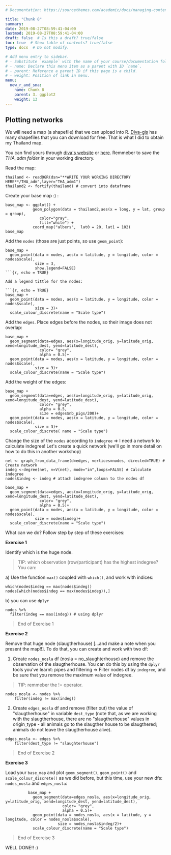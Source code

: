 ```yaml
---
# Documentation: https://sourcethemes.com/academic/docs/managing-content/

title: "Chunk 8"
summary:
date: 2019-08-27T08:59:41-04:00
lastmod: 2019-08-27T08:59:41-04:00
draft: false  # Is this a draft? true/false
toc: true  # Show table of contents? true/false
type: docs  # Do not modify.

# Add menu entry to sidebar.
# - Substitute `example` with the name of your course/documentation folder.
# - name: Declare this menu item as a parent with ID `name`.
# - parent: Reference a parent ID if this page is a child.
# - weight: Position of link in menu.
menu:
  new_r_and_sna:
    name: Chunk 8
    parent: 3. ggplot2
    weight: 13
---
```


## **Plotting networks**

We will need a map (a shapefile) that we can upload into R. [Diva-gis](https://www.diva-gis.org/) has many shapefiles that you can download for free. That is what I did to obtain my Thailand map. 

You can find yours through [diva's website](https://www.diva-gis.org/gdata) or [here](https://github.com/EKuki/website/tree/master/content/courses/new_r_and_sna/THA_adm). Remmeber to save the *THA_adm folder* in your working directory.

Read the map:

```{r, echo = TRUE}
thailand <- readOGR(dsn="**WRITE YOUR WORKING DIRECTORY HERE**/THA_adm",layer="THA_adm1")
thailand2 <- fortify(thailand) # convert into dataframe
```

Create your base map :) :
```{r, echo = TRUE}
base_map <- ggplot() + 
            geom_polygon(data = thailand2,aes(x = long, y = lat, group = group),
               color="gray",
               fill="white") +
            coord_map("albers",  lat0 = 20, lat1 = 102)
base_map
```

Add the `nodes` (those are just points, so use `geom_point`):

```{r, echo = TRUE}
base_map + 
  geom_point(data = nodes, aes(x = latitude, y = longitude, color = nodes$scale), 
             size = 3, 
             show.legend=FALSE)
```{r, echo = TRUE}

Add a legend tittle for the nodes:

```{r, echo = TRUE}
base_map + 
  geom_point(data = nodes, aes(x = latitude, y = longitude, color = nodes$scale), 
             size = 3)+
  scale_colour_discrete(name = "Scale type")
```

Add the `edges`. Place edges before the nodes, so their image does not overlap:

```{r, echo = TRUE}
base_map + 
  geom_segment(data=edges, aes(x=longitude_orig, y=latitude_orig, xend=longitude_dest, yend=latitude_dest), 
               color= "grey",
               alpha = 0.5)+
  geom_point(data = nodes, aes(x = latitude, y = longitude, color = nodes$scale), 
             size = 3)+
  scale_colour_discrete(name = "Scale type")
```

Add the weight of the edges:

```{r, echo = TRUE}
base_map + 
  geom_segment(data=edges, aes(x=longitude_orig, y=latitude_orig, xend=longitude_dest, yend=latitude_dest), 
               color= "grey",
               alpha = 0.5,
               size = edges$nb_pigs/200)+
  geom_point(data = nodes, aes(x = latitude, y = longitude, color = nodes$scale),
             size = 3)+
  scale_colour_discrete( name = "Scale type")
```

Change the size of the `nodes` according to `indegree` => I need a network to calculate indegree! Let's create a quick network  (we'll go in more detail on how to do this in another workshop)

```{r, echo = TRUE}
net <- graph_from_data_frame(d=edges, vertices=nodes, directed=TRUE) # Create network
indeg <-degree(net, v=V(net), mode="in",loops=FALSE) # Calculate indegree
nodes$indeg <- indeg # attach indegree column to the nodes df

base_map + 
  geom_segment(data=edges, aes(x=longitude_orig, y=latitude_orig, xend=longitude_dest, yend=latitude_dest), 
               color= "grey",
               alpha = 0.5)+
  geom_point(data = nodes, aes(x = latitude, y = longitude, color = nodes$scale), 
             size = nodes$indeg)+
  scale_colour_discrete(name = "Scale type")
```

What can we do? Follow step by step of these exercises:

**Exercise 1**


Identify which is the huge node. 

> TIP: which observation (row/participant) has the highest indegree? You can:

a) Use the function `max()` coupled with `which()`, and work with indices:

```{r, echo = TRUE}
which(nodes$indeg == max(nodes$indeg))
nodes[which(nodes$indeg == max(nodes$indeg)),]
```

b) you can use `dplyr`

```{r, echo = TRUE}
nodes %>% 
  filter(indeg == max(indeg)) # using dplyr
```

> End of Exercise 1

**Exercise 2**

Remove that huge node (slaugtherhouse) [...and make a note when you present the map!!]. To do that, you can create and work with two df:

1. Create `nodes_nosla` df (nosla = no_slaughterhouse) and remove the observation of the slaugtherhouse. You can do this by using the `dplyr` tools you've learnt: pipes and filtering => Filter nodes df by `indegree`, and be sure that you remove the maximum value of indegree. 

> TIP: remmeber the != operator.
  
```{r, echo = TRUE}  
nodes_nosla <- nodes %>% 
    filter(indeg != max(indeg))
```

2. Create `edges_nosla` df and remove (filter out) the value of "slaugtherhouse" in variable `dest_type` (note that, as we are working with the slaugtherhouse, there are no "slaugtherhouse" values in origin_type - all animals go to the slaugther house to be slaugthered; animals do not leave the slaugtherhouse alive).

```{r, echo = TRUE}
edges_nosla <- edges %>% 
    filter(dest_type != "slaughterhouse")
```

> End of Exercise 2
          
**Exercise 3**

Load your `base_map`  and plot `geom_segment()`, `geom_point()` and `scale_colour_discrete()` as we did before, but this time, use your new dfs: `nodes_nosla` and `edges_nosla`:
  
```{r, echo = TRUE}                    
          base_map + 
            geom_segment(data=edges_nosla, aes(x=longitude_orig, y=latitude_orig, xend=longitude_dest, yend=latitude_dest), 
                         color= "grey",
                         alpha = 0.5)+
            geom_point(data = nodes_nosla, aes(x = latitude, y = longitude, color = nodes_nosla$scale), 
                       size = nodes_nosla$indeg/2)+
            scale_colour_discrete(name = "Scale type")
 ```
          
> End of Exercise 3

WELL DONE!! :)        